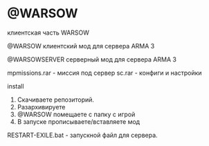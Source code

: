 # @WARSOW
клиентская часть WARSOW

@WARSOW клиентский мод для сервера ARMA 3

@WARSOWSERVER серверный мод для сервера ARMA 3

mpmissions.rar - миссия под сервер
sc.rar - конфиги и настройки

install
1. Скачиваете репозиторий.
2. Разархивируете
3. @WARSOW помещаете с папку с игрой
4. В запуске прописываете/вставляете мод

RESTART-EXILE.bat - запускной файл для сервера.
